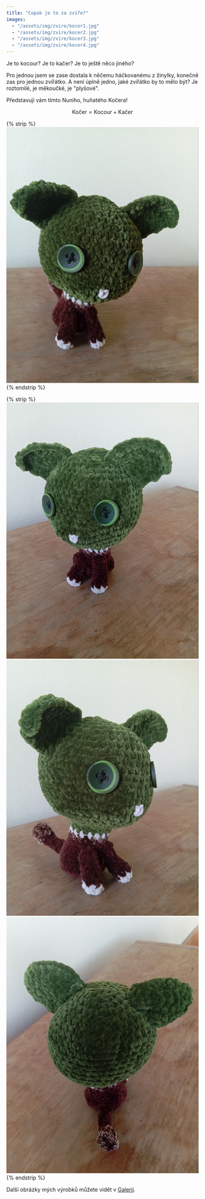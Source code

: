 ```yaml
---
title: "Copak je to za zvíře?"
images:
  - "/assets/img/zvire/kocer1.jpg"
  - "/assets/img/zvire/kocer2.jpg"
  - "/assets/img/zvire/kocer3.jpg"
  - "/assets/img/zvire/kocer4.jpg"
---
```

Je to kocour? Je to kačer? Je to ještě něco jiného?

Pro jednou jsem se zase dostala k něčemu háčkovanému z žinylky, konečně zas pro jednou zvířátko.
A není úplně jedno, jaké zvířátko by to mělo být? Je roztomilé, je měkoučké, je "plyšové".

Představuji vám tímto Nuniho, huňatého Kočera!

$$ \text{Kočer} = \text{Kocour} + \text{Kačer} $$

{% strip %}
![Kočer](/assets/img/zvire/kocer1.jpg)
{% endstrip %}

{% strip %}
![kocer2](/assets/img/zvire/kocer2.jpg)
![kocer3](/assets/img/zvire/kocer3.jpg)
![kocer4](/assets/img/zvire/kocer4.jpg)
{% endstrip %}

Další obrázky mých výrobků můžete vidět v [Galerii](/galerie/).
